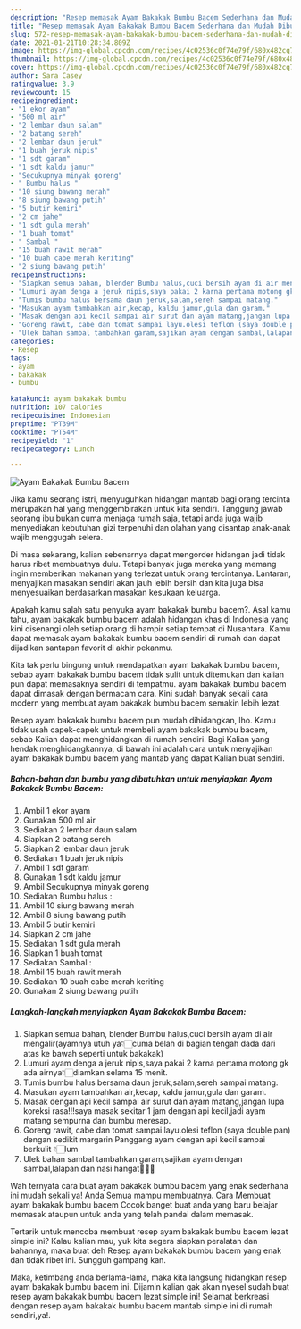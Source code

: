 ```yaml
---
description: "Resep memasak Ayam Bakakak Bumbu Bacem Sederhana dan Mudah Dibuat"
title: "Resep memasak Ayam Bakakak Bumbu Bacem Sederhana dan Mudah Dibuat"
slug: 572-resep-memasak-ayam-bakakak-bumbu-bacem-sederhana-dan-mudah-dibuat
date: 2021-01-21T10:28:34.809Z
image: https://img-global.cpcdn.com/recipes/4c02536c0f74e79f/680x482cq70/ayam-bakakak-bumbu-bacem-foto-resep-utama.jpg
thumbnail: https://img-global.cpcdn.com/recipes/4c02536c0f74e79f/680x482cq70/ayam-bakakak-bumbu-bacem-foto-resep-utama.jpg
cover: https://img-global.cpcdn.com/recipes/4c02536c0f74e79f/680x482cq70/ayam-bakakak-bumbu-bacem-foto-resep-utama.jpg
author: Sara Casey
ratingvalue: 3.9
reviewcount: 15
recipeingredient:
- "1 ekor ayam"
- "500 ml air"
- "2 lembar daun salam"
- "2 batang sereh"
- "2 lembar daun jeruk"
- "1 buah jeruk nipis"
- "1 sdt garam"
- "1 sdt kaldu jamur"
- "Secukupnya minyak goreng"
- " Bumbu halus "
- "10 siung bawang merah"
- "8 siung bawang putih"
- "5 butir kemiri"
- "2 cm jahe"
- "1 sdt gula merah"
- "1 buah tomat"
- " Sambal "
- "15 buah rawit merah"
- "10 buah cabe merah keriting"
- "2 siung bawang putih"
recipeinstructions:
- "Siapkan semua bahan, blender Bumbu halus,cuci bersih ayam di air mengalir(ayamnya utuh ya👇🏻cuma belah di bagian tengah dada dari atas ke bawah seperti untuk bakakak)"
- "Lumuri ayam denga a jeruk nipis,saya pakai 2 karna pertama motong gk ada airnya👇🏻diamkan selama 15 menit."
- "Tumis bumbu halus bersama daun jeruk,salam,sereh sampai matang."
- "Masukan ayam tambahkan air,kecap, kaldu jamur,gula dan garam."
- "Masak dengan api kecil sampai air surut dan ayam matang,jangan lupa koreksi rasa!!!saya masak sekitar 1 jam dengan api kecil,jadi ayam matang sempurna dan bumbu meresap."
- "Goreng rawit, cabe dan tomat sampai layu.olesi teflon (saya double pan) dengan sedikit margarin Panggang ayam dengan api kecil sampai berkulit 👇🏻lum"
- "Ulek bahan sambal tambahkan garam,sajikan ayam dengan sambal,lalapan dan nasi hangat🤤🤤🤤"
categories:
- Resep
tags:
- ayam
- bakakak
- bumbu

katakunci: ayam bakakak bumbu 
nutrition: 107 calories
recipecuisine: Indonesian
preptime: "PT39M"
cooktime: "PT54M"
recipeyield: "1"
recipecategory: Lunch

---
```



![Ayam Bakakak Bumbu Bacem](https://img-global.cpcdn.com/recipes/4c02536c0f74e79f/680x482cq70/ayam-bakakak-bumbu-bacem-foto-resep-utama.jpg)

Jika kamu seorang istri, menyuguhkan hidangan mantab bagi orang tercinta merupakan hal yang menggembirakan untuk kita sendiri. Tanggung jawab seorang ibu bukan cuma menjaga rumah saja, tetapi anda juga wajib menyediakan kebutuhan gizi terpenuhi dan olahan yang disantap anak-anak wajib menggugah selera.

Di masa  sekarang, kalian sebenarnya dapat mengorder hidangan jadi tidak harus ribet membuatnya dulu. Tetapi banyak juga mereka yang memang ingin memberikan makanan yang terlezat untuk orang tercintanya. Lantaran, menyajikan masakan sendiri akan jauh lebih bersih dan kita juga bisa menyesuaikan berdasarkan masakan kesukaan keluarga. 



Apakah kamu salah satu penyuka ayam bakakak bumbu bacem?. Asal kamu tahu, ayam bakakak bumbu bacem adalah hidangan khas di Indonesia yang kini disenangi oleh setiap orang di hampir setiap tempat di Nusantara. Kamu dapat memasak ayam bakakak bumbu bacem sendiri di rumah dan dapat dijadikan santapan favorit di akhir pekanmu.

Kita tak perlu bingung untuk mendapatkan ayam bakakak bumbu bacem, sebab ayam bakakak bumbu bacem tidak sulit untuk ditemukan dan kalian pun dapat memasaknya sendiri di tempatmu. ayam bakakak bumbu bacem dapat dimasak dengan bermacam cara. Kini sudah banyak sekali cara modern yang membuat ayam bakakak bumbu bacem semakin lebih lezat.

Resep ayam bakakak bumbu bacem pun mudah dihidangkan, lho. Kamu tidak usah capek-capek untuk membeli ayam bakakak bumbu bacem, sebab Kalian dapat menghidangkan di rumah sendiri. Bagi Kalian yang hendak menghidangkannya, di bawah ini adalah cara untuk menyajikan ayam bakakak bumbu bacem yang mantab yang dapat Kalian buat sendiri.

<!--inarticleads1-->

##### Bahan-bahan dan bumbu yang dibutuhkan untuk menyiapkan Ayam Bakakak Bumbu Bacem:

1. Ambil 1 ekor ayam
1. Gunakan 500 ml air
1. Sediakan 2 lembar daun salam
1. Siapkan 2 batang sereh
1. Siapkan 2 lembar daun jeruk
1. Sediakan 1 buah jeruk nipis
1. Ambil 1 sdt garam
1. Gunakan 1 sdt kaldu jamur
1. Ambil Secukupnya minyak goreng
1. Sediakan  Bumbu halus :
1. Ambil 10 siung bawang merah
1. Ambil 8 siung bawang putih
1. Ambil 5 butir kemiri
1. Siapkan 2 cm jahe
1. Sediakan 1 sdt gula merah
1. Siapkan 1 buah tomat
1. Sediakan  Sambal :
1. Ambil 15 buah rawit merah
1. Sediakan 10 buah cabe merah keriting
1. Gunakan 2 siung bawang putih




<!--inarticleads2-->

##### Langkah-langkah menyiapkan Ayam Bakakak Bumbu Bacem:

1. Siapkan semua bahan, blender Bumbu halus,cuci bersih ayam di air mengalir(ayamnya utuh ya👇🏻cuma belah di bagian tengah dada dari atas ke bawah seperti untuk bakakak)
1. Lumuri ayam denga a jeruk nipis,saya pakai 2 karna pertama motong gk ada airnya👇🏻diamkan selama 15 menit.
1. Tumis bumbu halus bersama daun jeruk,salam,sereh sampai matang.
1. Masukan ayam tambahkan air,kecap, kaldu jamur,gula dan garam.
1. Masak dengan api kecil sampai air surut dan ayam matang,jangan lupa koreksi rasa!!!saya masak sekitar 1 jam dengan api kecil,jadi ayam matang sempurna dan bumbu meresap.
1. Goreng rawit, cabe dan tomat sampai layu.olesi teflon (saya double pan) dengan sedikit margarin Panggang ayam dengan api kecil sampai berkulit 👇🏻lum
1. Ulek bahan sambal tambahkan garam,sajikan ayam dengan sambal,lalapan dan nasi hangat🤤🤤🤤




Wah ternyata cara buat ayam bakakak bumbu bacem yang enak sederhana ini mudah sekali ya! Anda Semua mampu membuatnya. Cara Membuat ayam bakakak bumbu bacem Cocok banget buat anda yang baru belajar memasak ataupun untuk anda yang telah pandai dalam memasak.

Tertarik untuk mencoba membuat resep ayam bakakak bumbu bacem lezat simple ini? Kalau kalian mau, yuk kita segera siapkan peralatan dan bahannya, maka buat deh Resep ayam bakakak bumbu bacem yang enak dan tidak ribet ini. Sungguh gampang kan. 

Maka, ketimbang anda berlama-lama, maka kita langsung hidangkan resep ayam bakakak bumbu bacem ini. Dijamin kalian gak akan nyesel sudah buat resep ayam bakakak bumbu bacem lezat simple ini! Selamat berkreasi dengan resep ayam bakakak bumbu bacem mantab simple ini di rumah sendiri,ya!.


